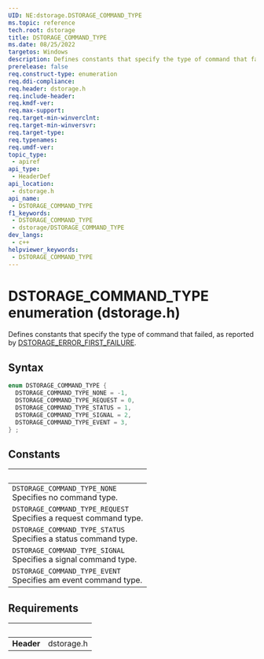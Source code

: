 ```yaml
---
UID: NE:dstorage.DSTORAGE_COMMAND_TYPE
ms.topic: reference
tech.root: dstorage
title: DSTORAGE_COMMAND_TYPE
ms.date: 08/25/2022
targetos: Windows
description: Defines constants that specify the type of command that failed, as reported by [DSTORAGE_ERROR_FIRST_FAILURE](ns-dstorage-dstorage_error_first_failure.md).
prerelease: false
req.construct-type: enumeration
req.ddi-compliance: 
req.header: dstorage.h
req.include-header: 
req.kmdf-ver: 
req.max-support: 
req.target-min-winverclnt: 
req.target-min-winversvr: 
req.target-type: 
req.typenames: 
req.umdf-ver: 
topic_type:
 - apiref
api_type:
 - HeaderDef
api_location:
 - dstorage.h
api_name:
 - DSTORAGE_COMMAND_TYPE
f1_keywords:
 - DSTORAGE_COMMAND_TYPE
 - dstorage/DSTORAGE_COMMAND_TYPE
dev_langs:
 - c++
helpviewer_keywords:
 - DSTORAGE_COMMAND_TYPE
---
```


# DSTORAGE_COMMAND_TYPE enumeration (dstorage.h)

Defines constants that specify the type of command that failed, as reported by [DSTORAGE_ERROR_FIRST_FAILURE](ns-dstorage-dstorage_error_first_failure.md).

## Syntax

```cpp
enum DSTORAGE_COMMAND_TYPE {
  DSTORAGE_COMMAND_TYPE_NONE = -1,
  DSTORAGE_COMMAND_TYPE_REQUEST = 0,
  DSTORAGE_COMMAND_TYPE_STATUS = 1,
  DSTORAGE_COMMAND_TYPE_SIGNAL = 2,
  DSTORAGE_COMMAND_TYPE_EVENT = 3,
} ;
```

## Constants

| &nbsp; |
| -- |
| `DSTORAGE_COMMAND_TYPE_NONE`<br> Specifies no command type.|
| `DSTORAGE_COMMAND_TYPE_REQUEST`<br> Specifies a request command type.|
| `DSTORAGE_COMMAND_TYPE_STATUS`<br> Specifies a status command type.|
| `DSTORAGE_COMMAND_TYPE_SIGNAL`<br> Specifies a signal command type.|
| `DSTORAGE_COMMAND_TYPE_EVENT`<br> Specifies am event command type.|

## Requirements

| &nbsp; | &nbsp; |
| ---- |:---- |
| **Header** | dstorage.h |
